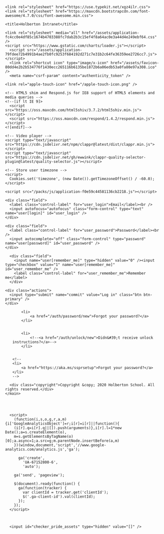 <html lang="en">
  <head>
    <meta charset="utf-8">
    <meta http-equiv="X-UA-Compatible" content="IE=edge">
    <meta name="viewport" content="width=device-width, initial-scale=1">
    <!-- The above 3 meta tags *must* come first in the head; any other head content must come *after* these tags -->
    <meta name="description" content="">
    <meta name="author" content="Holberton School">
    <meta name="google" content="notranslate" />
    
    <link rel="stylesheet" href="https://use.typekit.net/xgz4ilr.css">
    <link rel="stylesheet" href="https://maxcdn.bootstrapcdn.com/font-awesome/4.7.0/css/font-awesome.min.css">
    
    <title>Holberton Intranet</title>

    <link rel="stylesheet" media="all" href="/assets/application-fc4cc0e4df85c1674b4703388fc7dab2b3c15ef4f8a64ac0e3a44d4e249ebf64.css" />
    <script src="https://www.gstatic.com/charts/loader.js"></script>
	  <script src="/assets/application-79fdee72b4991b4ae2fb0fc9253f684192d271c7e31b2c64fe36359ee2726cc7.js"></script>
	  <link rel="shortcut icon" type="image/x-icon" href="/assets/favicon-80dd4e2b2b534776f1430ecc265116b6135be1872b6a06edb53a0fa80e97a308.ico" />
	  <meta name="csrf-param" content="authenticity_token" />
<meta name="csrf-token" content="GkG8mPpfxAiQ9+yjiNckOBAj3CMh7Cc4DOfTI5Yulrlykt4pQjlDLLHKgtwoyh+9y2+RlJIg2Vh5nCawnzirIQ==" />

    <link rel="apple-touch-icon" href="/apple-touch-icon.png" />

    <!-- HTML5 shim and Respond.js for IE8 support of HTML5 elements and media queries -->
    <!--[if lt IE 9]>
      <script src="https://oss.maxcdn.com/html5shiv/3.7.2/html5shiv.min.js"></script>
      <script src="https://oss.maxcdn.com/respond/1.4.2/respond.min.js"></script>
    <![endif]-->

    <!-- Video player -->
    <script type="text/javascript" src="https://cdn.jsdelivr.net/npm/clappr@latest/dist/clappr.min.js"></script>
    <script type="text/javascript" src="https://cdn.jsdelivr.net/gh/ewwink/clappr-quality-selector-plugin@latest/quality-selector.js"></script>

    <!-- Store user timezone -->
    <script>
      Cookies.set('timezone', (new Date()).getTimezoneOffset() / -60.0);
    </script>

    <script src="/packs/js/application-f0e59c44581136cb2218.js"></script>
  </head>

  <body class="
     
    env_production
    
    " 
    translate="no" 
    class="notranslate"
    data-theme-suffix=""
    data-checker-special-theme="">


    <main>


      <div id="layout-bars">
        

        

        

        
      </div>
      

      <article class="">
        <div class="logged_out_form">

  <h2 class="hbtn_logo">
  </h2>

  <form class="sm-gap" id="new_user" action="/auth/sign_in" accept-charset="UTF-8" method="post"><input name="utf8" type="hidden" value="&#x2713;" /><input type="hidden" name="authenticity_token" value="g64feRlyFn6DcfbKI23aBhJz89z4+ieOJ7tE24OCT03rfX3IoRSRWqJMmLWDcOGDyT++a0s22e5SwLFIipRy1Q==" />

  
    <div class="field">
      <label class="control-label" for="user_login">Email</label><br />
      <input autofocus="autofocus" class="form-control" type="text" name="user[login]" id="user_login" />
    </div>

    <div class="field">
      <label class="control-label" for="user_password">Password</label><br />
      <input autocomplete="off" class="form-control" type="password" name="user[password]" id="user_password" />
    </div>

      <div class="field">
        <input name="user[remember_me]" type="hidden" value="0" /><input type="checkbox" value="1" name="user[remember_me]" id="user_remember_me" />
        <label class="control-label" for="user_remember_me">Remember me</label>
      </div>

    <div class="actions">
      <input type="submit" name="commit" value="Log in" class="btn btn-primary" />
    </div>
</form>
  <ul id="devise_links" class="gap">



		<li>
			<a href="/auth/password/new">Forgot your password?</a>
		</li>


		<li>
			<!--<a href="/auth/unlock/new">Didn&#39;t receive unlock instructions?</a>-->
		</li>


	<!--
	<li>
		<a href="https://aka.ms/ssprsetup">Forgot your password?</a>
	</li>
	-->
</ul>

</div>
      </article>
      
      <div class="copyright">Copyright &copy; 2020 Holberton School. All rights reserved.</div>
    </main>



    
      <script>
        (function(i,s,o,g,r,a,m){i['GoogleAnalyticsObject']=r;i[r]=i[r]||function(){
        (i[r].q=i[r].q||[]).push(arguments)},i[r].l=1*new Date();a=s.createElement(o),
        m=s.getElementsByTagName(o)[0];a.async=1;a.src=g;m.parentNode.insertBefore(a,m)
        })(window,document,'script','//www.google-analytics.com/analytics.js','ga');

          ga('create', 
            'UA-67152800-6', 
            'auto');

        ga('send', 'pageview');

        $(document).ready(function() { 
          ga(function(tracker) { 
            var clientId = tracker.get('clientId'); 
            $('.ga-client-id').val(clientId); 
          }); 
        });
      </script>



      <input id="checker_pride_assets" type="hidden" value="[]" />
  </body>
</html>
